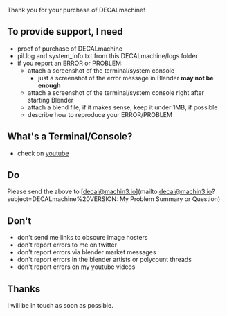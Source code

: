 Thank you for your purchase of DECALmachine!


## To provide support, I need

* proof of purchase of DECALmachine
* pil.log and system_info.txt from this DECALmachine/logs folder
* if you report an ERROR or PROBLEM:
    - attach a screenshot of the terminal/system console
        - just a screenshot of the error message in Blender **may not be enough**
    - attach a screenshot of the terminal/system console right after starting Blender 
    * attach a blend file, if it makes sense, keep it under 1MB, if possible
    * describe how to reproduce your ERROR/PROBLEM


## What's a Terminal/Console?

* check on [youtube](https://www.youtube.com/results?search_query=blender+open+console+terminal)


## Do

Please send the above to [decal@machin3.io](mailto:decal@machin3.io?subject=DECALmachine%20VERSION: My Problem Summary or Question)


## Don't

* don't send me links to obscure image hosters
* don't report errors to me on twitter
* don't report errors via blender market messages
* don't report errors in the blender artists or polycount threads
* don't report errors on my youtube videos


## Thanks

I will be in touch as soon as possible.

